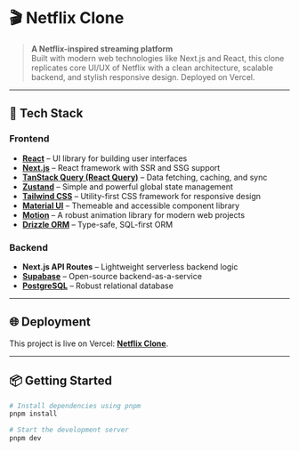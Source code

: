 # 🎬 Netflix Clone

> **A Netflix-inspired streaming platform**  
> Built with modern web technologies like Next.js and React, this clone replicates core UI/UX of Netflix with a clean architecture, scalable backend, and stylish responsive design. Deployed on Vercel.

---

## 🚀 Tech Stack

### Frontend

- **[React](https://reactjs.org/)** – UI library for building user interfaces
- **[Next.js](https://nextjs.org/)** – React framework with SSR and SSG support
- **[TanStack Query (React Query)](https://tanstack.com/query/latest)** – Data fetching, caching, and sync
- **[Zustand](https://zustand-demo.pmnd.rs/)** – Simple and powerful global state management
- **[Tailwind CSS](https://tailwindcss.com/)** – Utility-first CSS framework for responsive design
- **[Material UI](https://mui.com/)** – Themeable and accessible component library
- **[Motion](https://motion.dev/)** – A robust animation library for modern web projects
- **[Drizzle ORM](https://orm.drizzle.team/)** – Type-safe, SQL-first ORM

### Backend

- **Next.js API Routes** – Lightweight serverless backend logic
- **[Supabase](https://supabase.com/)** – Open-source backend-as-a-service
- **[PostgreSQL](https://www.postgresql.org/)** – Robust relational database

---

## 🌐 Deployment

This project is live on Vercel: **[Netflix Clone](https://nfxclone-next.vercel.app/)**.

---

## 📦 Getting Started

```bash
# Install dependencies using pnpm
pnpm install

# Start the development server
pnpm dev
```
